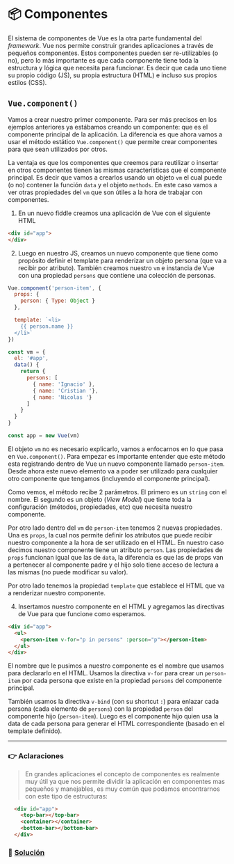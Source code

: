 # 📦 Componentes

El sistema de componentes de Vue es la otra parte fundamental del *framework*. Vue nos permite construir grandes aplicaciones a través de pequeños componentes. Estos componentes pueden ser re-utilizables (o no), pero lo más importante es que cada componente tiene toda la estructura y lógica que necesita para funcionar. Es decir que cada uno tiene su propio código (JS), su propia estructura (HTML) e incluso sus propios estilos (CSS).

## `Vue.component()`

Vamos a crear nuestro primer componente. Para ser más precisos en los ejemplos anteriores ya estábamos creando un componente: que es el componente principal de la aplicación. La diferencia es que ahora vamos a usar el método estático `Vue.component()` que permite crear componentes para que sean utilizados por otros.

La ventaja es que los componentes que creemos para reutilizar o insertar en otros componentes tienen las mismas características que el componente principal. Es decir que vamos a crearlos usando un objeto `vm` el cual puede (o no) contener la función `data` y el objeto `methods`. En este caso vamos a ver otras propiedades del `vm` que son útiles a la hora de trabajar con componentes.

1. En un nuevo fiddle creamos una aplicación de Vue con el siguiente HTML
```html
<div id="app">
</div>
```

2. Luego en nuestro JS, creamos un nuevo componente que tiene como propósito definir el template para renderizar un objeto persona (que va a recibir por atributo). También creamos nuestro `vm` e instancia de Vue con una propiedad `persons` que contiene una colección de personas.

```javascript
Vue.component('person-item', {
  props: {
    person: { Type: Object }
  },

  template: `<li>
    {{ person.name }}
  </li>`
})

const vm = {
  el: '#app',
  data() {
    return {
      persons: [
      	{ name: 'Ignacio' },
        { name: 'Cristian '},
        { name: 'Nicolas '}
      ]
    }
  }
}

const app = new Vue(vm)
```

El objeto `vm` no es necesario explicarlo, vamos a enfocarnos en lo que pasa en `Vue.component()`. Para empezar es importante entender que este método esta registrando dentro de Vue un nuevo componente llamado `person-item`. Desde ahora este nuevo elemento va a poder ser utilizado para cualquier otro componente que tengamos (incluyendo el componente principal).

Como vemos, el método  recibe 2 parámetros. El primero es un `string` con el nombre. El segundo es un objeto (*View Model*) que tiene toda la configuración (métodos, propiedades, etc) que necesita nuestro componente.

Por otro lado dentro del `vm` de `person-item` tenemos 2 nuevas propiedades. Una es `props`, la cual nos permite definir los atributos que puede recibir nuestro componente a la hora de ser utilizado en el HTML. En nuestro caso decimos nuestro componente tiene un atributo `person`. Las propiedades de `props` funcionan igual que las de `data`, la diferencia es que las de props van a pertenecer al componente padre y el hijo solo tiene acceso de lectura a las mismas (no puede modificar su valor).

Por otro lado tenemos la propiedad `template` que establece el HTML que va a renderizar nuestro componente.

4. Insertamos nuestro componente en el HTML y agregamos las directivas de Vue para que funcione como esperamos.
```html
<div id="app">
  <ul>
    <person-item v-for="p in persons" :person="p"></person-item>
  </ul>
</div>
```

El nombre que le pusimos a nuestro componente es el nombre que usamos para declararlo en el HTML. Usamos la directiva `v-for` para crear un `person-item` por cada persona que existe en la propiedad `persons` del componente principal.

También usamos la directiva `v-bind` (con su shortcut `:`) para enlazar cada persona (cada elemento de `persons`) con la propiedad `person` del componente hijo (`person-item`). Luego es el componente hijo quien usa la data de cada persona para generar el HTML correspondiente (basado en el template definido).

___
### 👉 Aclaraciones

> En grandes aplicaciones el concepto de componentes es realmente muy útil ya que nos permite dividir la aplicación en componentes mas pequeños y manejables, es muy común que podamos encontrarnos con este tipo de estructuras:
```html
  <div id="app">
    <top-bar></top-bar>
    <container></container>
    <bottom-bar></bottom-bar>
  </div>
```

### 📝 [Solución](https://jsfiddle.net/ianaya89/580pwqqe)
